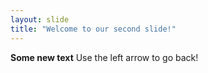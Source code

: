 ```yaml
---
layout: slide
title: "Welcome to our second slide!"
---
```

**Some new text**
Use the left arrow to go back!